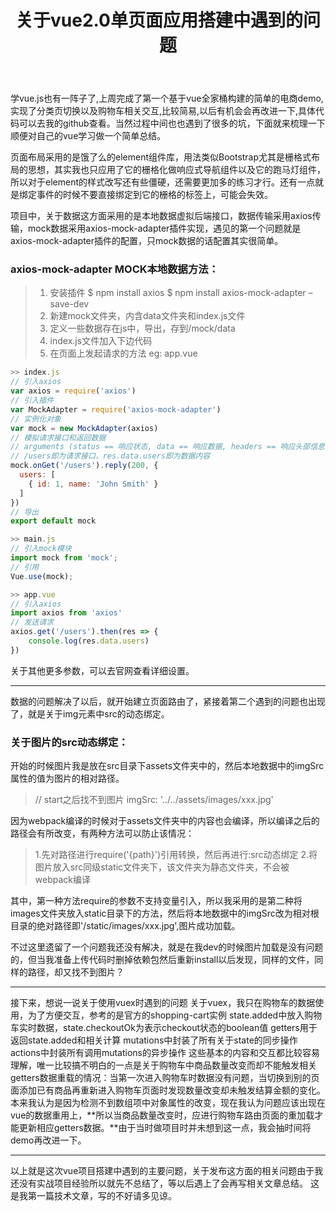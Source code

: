 ﻿---
layout: post
title: 关于vue2.0单页面应用搭建中遇到的问题
key: 20180403
tags: 总结 分享
---

学vue.js也有一阵子了,上周完成了第一个基于vue全家桶构建的简单的电商demo,实现了分类页切换以及购物车相关交互,比较简易,以后有机会会再改进一下,具体代码可以去我的github查看。当然过程中间也也遇到了很多的坑，下面就来梳理一下顺便对自己的vue学习做一个简单总结。<!--more-->

页面布局采用的是饿了么的element组件库，用法类似Bootstrap尤其是栅格式布局的思想，其实我也只应用了它的栅格化做响应式导航组件以及它的跑马灯组件，所以对于element的样式改写还有些僵硬，还需要更加多的练习才行。还有一点就是绑定事件的时候不要直接绑定到它的栅格的标签上，可能会失效。

项目中，关于数据这方面采用的是本地数据虚拟后端接口，数据传输采用axios传输，mock数据采用axios-mock-adapter插件实现，遇见的第一个问题就是axios-mock-adapter插件的配置，只mock数据的话配置其实很简单。
### axios-mock-adapter MOCK本地数据方法：
>1. 安装插件
\$ npm install axios
$ npm install axios-mock-adapter –save-dev 
>2. 新建mock文件夹，内含data文件夹和index.js文件
>3. 定义一些数据存在js中，导出，存到/mock/data 
>4. index.js文件加入下边代码 
>5. 在页面上发起请求的方法 eg: app.vue

``` javascript
>> index.js
// 引入axios
var axios = require('axios')
// 引入插件
var MockAdapter = require('axios-mock-adapter')
// 实例化对象
var mock = new MockAdapter(axios)
// 模拟请求接口和返回数据
// arguments (status == 响应状态, data == 响应数据, headers == 响应头部信息)
// /users即为请求接口，res.data.users即为数据内容
mock.onGet('/users').reply(200, {
  users: [
    { id: 1, name: 'John Smith' }
  ]
})
// 导出
export default mock
```  
``` javascript
>> main.js
// 引入mock模块
import mock from 'mock';
// 引用
Vue.use(mock);
```
``` javascript
>> app.vue
// 引入axios
import axios from 'axios'
// 发送请求
axios.get('/users').then(res => {
    console.log(res.data.users)
})
```
关于其他更多参数，可以去官网查看详细设置。


----------

数据的问题解决了以后，就开始建立页面路由了，紧接着第二个遇到的问题也出现了，就是关于img元素中src的动态绑定。
### 关于图片的src动态绑定：
开始的时候图片我是放在src目录下assets文件夹中的，然后本地数据中的imgSrc属性的值为图片的相对路径。
>// start之后找不到图片
>imgSrc: '../../assets/images/xxx.jpg'

因为webpack编译的时候对于assets文件夹中的内容也会编译，所以编译之后的路径会有所改变，有两种方法可以防止该情况：
>1.先对路径进行require('{path}')引用转换，然后再进行:src动态绑定
>2.将图片放入src同级static文件夹下，该文件夹为静态文件夹，不会被webpack编译

其中，第一种方法require的参数不支持变量引入，所以我采用的是第二种将images文件夹放入static目录下的方法，然后将本地数据中的imgSrc改为相对根目录的绝对路径即'/static/images/xxx.jpg',图片成功加载。

不过这里遗留了一个问题我还没有解决，就是在我dev的时候图片加载是没有问题的，但当我准备上传代码时删掉依赖包然后重新install以后发现，同样的文件，同样的路径，却又找不到图片？

----------

接下来，想说一说关于使用vuex时遇到的问题
关于vuex，我只在购物车的数据使用，为了方便交互，参考的是官方的shopping-cart实例
state.added中放入购物车实时数据，state.checkoutOk为表示checkout状态的boolean值
getters用于返回state.added和相关计算
mutations中封装了所有关于state的同步操作
actions中封装所有调用mutations的异步操作
这些基本的内容和交互都比较容易理解，唯一比较搞不明白的一点是关于购物车中商品数量改变而却不能触发相关getters数据重载的情况：当第一次进入购物车时数据没有问题，当切换到别的页面添加已有商品再重新进入购物车页面时发现数量改变却未触发结算金额的变化。本来我认为是因为检测不到数组项中对象属性的改变，现在我认为问题应该出现在vue的数据重用上，**所以当商品数量改变时，应进行购物车路由页面的重加载才能更新相应getters数据。**由于当时做项目时并未想到这一点，我会抽时间将demo再改进一下。


----------

以上就是这次vue项目搭建中遇到的主要问题，关于发布这方面的相关问题由于我还没有实战项目经验所以就先不总结了，等以后遇上了会再写相关文章总结。
这是我第一篇技术文章，写的不好请多见谅。